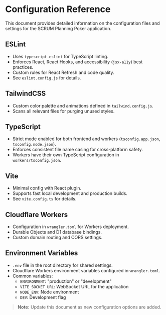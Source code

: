 # Configuration Reference

This document provides detailed information on the configuration files and settings for the SCRUM Planning Poker application.

## ESLint

- Uses `typescript-eslint` for TypeScript linting.
- Enforces React, React Hooks, and accessibility (`jsx-a11y`) best practices.
- Custom rules for React Refresh and code quality.
- See `eslint.config.js` for details.

## TailwindCSS

- Custom color palette and animations defined in `tailwind.config.js`.
- Scans all relevant files for purging unused styles.

## TypeScript

- Strict mode enabled for both frontend and workers (`tsconfig.app.json`, `tsconfig.node.json`).
- Enforces consistent file name casing for cross-platform safety.
- Workers have their own TypeScript configuration in `workers/tsconfig.json`.

## Vite

- Minimal config with React plugin.
- Supports fast local development and production builds.
- See `vite.config.ts` for details.

## Cloudflare Workers

- Configuration in `wrangler.toml` for Workers deployment.
- Durable Objects and D1 database bindings.
- Custom domain routing and CORS settings.

## Environment Variables

- `.env` file in the root directory for shared settings.
- Cloudflare Workers environment variables configured in `wrangler.toml`.
- Common variables:
  - `ENVIRONMENT`: "production" or "development"
  - `VITE_SOCKET_URL`: WebSocket URL for the application
  - `NODE_ENV`: Node environment
  - `DEV`: Development flag

> **Note:** Update this document as new configuration options are added.
